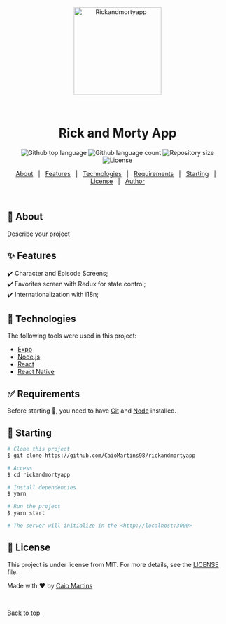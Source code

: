 <div align="center" id="top"> 
 <img width='200px' src="src/assets/Preload.gif" alt="Rickandmortyapp"/>

&#xa0;

  <!-- <a href="https://rickandmortyapp.netlify.app">Demo</a> -->
</div>

<h1 align="center">Rick and Morty App</h1>

<p align="center">
  <img alt="Github top language" src="https://img.shields.io/github/languages/top/CaioMartins98/rickandmortyapp?color=56BEB8">

  <img alt="Github language count" src="https://img.shields.io/github/languages/count/CaioMartins98/rickandmortyapp?color=56BEB8">

  <img alt="Repository size" src="https://img.shields.io/github/repo-size/CaioMartins98/rickandmortyapp?color=56BEB8">

  <img alt="License" src="https://img.shields.io/github/license/CaioMartins98/rickandmortyapp?color=56BEB8">

  <!-- <img alt="Github issues" src="https://img.shields.io/github/issues/CaioMartins98/rickandmortyapp?color=56BEB8" /> -->

  <!-- <img alt="Github forks" src="https://img.shields.io/github/forks/CaioMartins98/rickandmortyapp?color=56BEB8" /> -->

  <!-- <img alt="Github stars" src="https://img.shields.io/github/stars/CaioMartins98/rickandmortyapp?color=56BEB8" /> -->
</p>

<!-- Status -->

<!-- <h4 align="center">
	🚧  Rickandmortyapp 🚀 Under construction...  🚧
</h4>

<hr> -->

<p align="center">
  <a href="#dart-about">About</a> &#xa0; | &#xa0; 
  <a href="#sparkles-features">Features</a> &#xa0; | &#xa0;
  <a href="#rocket-technologies">Technologies</a> &#xa0; | &#xa0;
  <a href="#white_check_mark-requirements">Requirements</a> &#xa0; | &#xa0;
  <a href="#checkered_flag-starting">Starting</a> &#xa0; | &#xa0;
  <a href="#memo-license">License</a> &#xa0; | &#xa0;
  <a href="https://github.com/CaioMartins98" target="_blank">Author</a>
</p>

<br>

## :dart: About

Describe your project

## :sparkles: Features

:heavy_check_mark: Character and Episode Screens;\
:heavy_check_mark:
Favorites screen with Redux for state control;\
:heavy_check_mark: Internationalization with i18n;

## :rocket: Technologies

The following tools were used in this project:

- [Expo](https://expo.io/)
- [Node.js](https://nodejs.org/en/)
- [React](https://pt-br.reactjs.org/)
- [React Native](https://reactnative.dev/)

## :white_check_mark: Requirements

Before starting :checkered_flag:, you need to have [Git](https://git-scm.com) and [Node](https://nodejs.org/en/) installed.

## :checkered_flag: Starting

```bash
# Clone this project
$ git clone https://github.com/CaioMartins98/rickandmortyapp

# Access
$ cd rickandmortyapp

# Install dependencies
$ yarn

# Run the project
$ yarn start

# The server will initialize in the <http://localhost:3000>
```

## :memo: License

This project is under license from MIT. For more details, see the [LICENSE](LICENSE.md) file.

Made with :heart: by <a href="https://github.com/CaioMartins98" target="_blank">Caio Martins</a>

&#xa0;

<a href="#top">Back to top</a>
